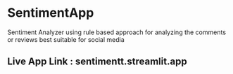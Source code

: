# SentimentApp
Sentiment Analyzer using rule based approach for analyzing the comments or reviews best suitable for social media

## Live App Link : sentimentt.streamlit.app
